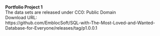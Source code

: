 </br>
<b>Portfolio Project 1</b></br>
The data sets are released under CC0: Public Domain </br>
Download URL: </br>
https://github.com/EmblocSoft/SQL-with-The-Most-Loved-and-Wanted-Database-for-Everyone/releases/tag/p1.0.0.1

</br></br>

